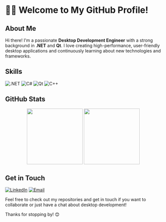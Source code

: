 # 👨‍💻 Welcome to My GitHub Profile!

## About Me
Hi there! I'm a passionate **Desktop Development Engineer** with a strong background in **.NET** and **Qt**. I love creating high-performance, user-friendly desktop applications and continuously learning about new technologies and frameworks.

## Skills
![.NET](https://img.shields.io/badge/-.NET-512BD4?logo=dotnet&logoColor=white)
![C#](https://img.shields.io/badge/-C%23-239120?logo=c-sharp&logoColor=white)
![Qt](https://img.shields.io/badge/-Qt-41CD52?logo=qt&logoColor=white)
![C++](https://img.shields.io/badge/-C++-00599C?logo=c%2B%2B&logoColor=white)

## GitHub Stats
<div align="center">
  <img height="180em" src="https://github-readme-stats.vercel.app/api?username=weichangk&show_icons=true&theme=radical" />
  <img height="180em" src="https://github-readme-stats.vercel.app/api/top-langs/?username=weichangk&layout=compact&theme=radical" />
</div>

## Get in Touch
[![LinkedIn](https://img.shields.io/badge/-LinkedIn-0077B5?logo=linkedin&logoColor=white)](link-to-profile)
[![Email](https://img.shields.io/badge/-Email-D14836?logo=gmail&logoColor=white)](mailto:your-email@example.com)

Feel free to check out my repositories and get in touch if you want to collaborate or just have a chat about desktop development!

Thanks for stopping by! 😊
